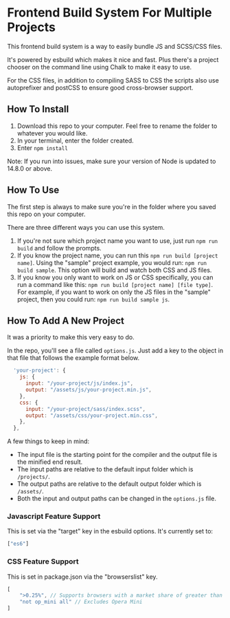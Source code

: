 
# Frontend Build System For Multiple Projects

This frontend build system is a way to easily bundle JS and SCSS/CSS files.

It's powered by esbuild which makes it nice and fast. Plus there's a project chooser on the command line using Chalk to make it easy to use.

For the CSS files, in addition to compiling SASS to CSS the scripts also use autoprefixer and postCSS to ensure good cross-browser support.

## How To Install

1. Download this repo to your computer. Feel free to rename the folder to whatever you would like.
2. In your terminal, enter the folder created.
3. Enter ```npm install ```

Note: If you run into issues, make sure your version of Node is updated to 14.8.0 or above.

## How To Use

The first step is always to make sure you're in the folder where you saved this repo on your computer. 

There are three different ways you can use this system.

1. If you're not sure which project name you want to use, just run ```npm run build``` and follow the prompts.
2. If you know the project name, you can run this ```npm run build [project name]```. Using the "sample" project example, you would run: ```npm run build sample```. This option will build and watch both CSS and JS files.
3. If you know you only want to work on JS or CSS specifically, you can run a command like this: ```npm run build [project name] [file type]```. For example, if you want to work on only the JS files in the "sample" project, then you could run: ```npm run build sample js```.

## How To Add A New Project
It was a priority to make this very easy to do.

In the repo, you'll see a file called ```options.js```. Just add a key to the object in that file that follows the example format below.

```js
  'your-project': {
    js: {
      input: "/your-project/js/index.js",
      output: "/assets/js/your-project.min.js",
    },
    css: {
      input: "/your-project/sass/index.scss",
      output: "/assets/css/your-project.min.css",
    },
  },
```

A few things to keep in mind:

* The input file is the starting point for the compiler and the output file is the minified end result.
* The input paths are relative to the default input folder which is ```/projects/```. 
* The output paths are relative to the default output folder which is ```/assets/```. 
* Both the input and output paths can be changed in the ```options.js``` file.


### Javascript Feature Support

This is set via the "target" key in the esbuild options. It's currently set to:

```js
["es6"]
```

### CSS Feature Support

This is set in package.json via the "browserslist" key.

```js
[
    ">0.25%", // Supports browsers with a market share of greater than 0.25%
    "not op_mini all" // Excludes Opera Mini
]
```
